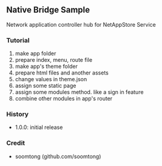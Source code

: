 ## Native Bridge Sample 

Network application controller hub for NetAppStore Service

### Tutorial

1. make app folder
2. prepare index, menu, route file
3. make app's theme folder
4. prepare html files and another assets 
5. change values in theme.json
6. assign some static page
7. assign some modules method. like a sign in feature
8. combine other modules in app's router

### History

- 1.0.0: initial release

### Credit

- soomtong (github.com/soomtong)